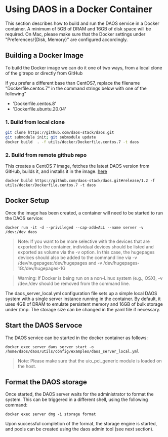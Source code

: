 # Using DAOS in a Docker Container

This section describes how to build and run the DAOS service in a Docker container. A minimum of 5GB of DRAM and 16GB of disk space will be required. On Mac, please make sure that the Docker settings under "Preferences/{Disk, Memory}" are configured accordingly.

## Building a Docker Image

To build the Docker image we can do it one of two ways, from a local clone of the gitrepo or directly from GitHub

If you prefer a different base than CentOS7, replace the filename "Dockerfile.centos.7" in the command strings below with one of the following"
- 'Dockerfile.centos.8'
- 'Dockerfile.ubuntu.20.04'

### 1. Build from local clone

```bash
git clone https://github.com/daos-stack/daos.git 
git submodule init; git submodule update
docker build  . -f utils/docker/Dockerfile.centos.7 -t daos
```

### 2. Build from remote github repo
This creates a CentOS 7 image, fetches the latest DAOS version from GitHub, builds it, and installs it in the image. [here](https://github.com/daos-stack/daos/tree/master/utils/docker)

`docker build https://github.com/daos-stack/daos.git#release/1.2 -f utils/docker/Dockerfile.centos.7 -t daos`


## Docker Setup
Once the image has been created, a container will need to be started to run the DAOS service:

`docker run -it -d --privileged --cap-add=ALL --name server -v /dev:/dev daos`

> Note: If you want to be more selective with the devices that are exported to the container, individual devices should be listed and exported as volume via the -v option. In this case, the hugepages devices should also be added to the command line via -v /dev/hugepages:/dev/hugepages and -v /dev/hugepages-1G:/dev/hugepages-1G

> Warning: If Docker is being run on a non-Linux system (e.g., OSX), -v /dev:/dev should be removed from the command line.

The daos_server_local.yml configuration file sets up a simple local DAOS system with a single server instance running in the container. By default, it uses 4GB of DRAM to emulate persistent memory and 16GB of bulk storage under /tmp. The storage size can be changed in the yaml file if necessary.

## Start the DAOS Servoce
The DAOS service can be started in the docker container as follows:

`docker exec server daos_server start -o /home/daos/daos/utils/config/examples/daos_server_local.yml`

> Note: Please make sure that the uio_pci_generic module is loaded on the host.

## Format the DAOS storage
Once started, the DAOS server waits for the administrator to format the system. This can be triggered in a different shell, using the following command:

`docker exec server dmg -i storage format`

Upon successful completion of the format, the storage engine is started, and pools can be created using the daos admin tool (see next section).
